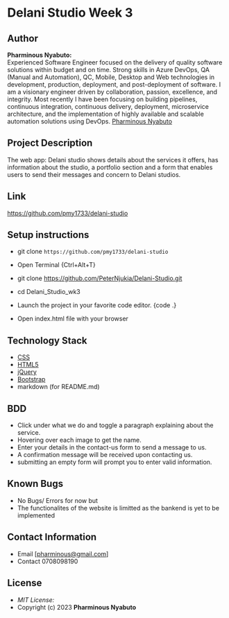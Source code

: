 # Delani Studio  Week 3
## Author

**Pharminous Nyabuto:**  
Experienced Software Engineer focused on the delivery of quality software solutions within budget and on time. Strong skills in Azure DevOps, QA (Manual and Automation), QC, Mobile, Desktop and Web technologies in development, production, deployment, and post-deployment of software. I am a visionary engineer driven by collaboration, passion, excellence, and integrity. Most recently I have been focusing on building pipelines, continuous integration, continuous delivery, deployment, microservice architecture, and the implementation of highly available and scalable automation solutions using DevOps.
[Pharminous Nyabuto](https://github.com/pmy1733)

## Project Description

The web app: Delani studio shows details about the services it offers, has information about the studio, a portfolio section and a form that enables users to send their messages and concern to Delani studios. 

## Link 
https://github.com/pmy1733/delani-studio


## Setup instructions

* git clone ```https://github.com/pmy1733/delani-studio```

* Open Terminal {Ctrl+Alt+T}

* git clone https://github.com/PeterNjukia/Delani-Studio.git

* cd Delani_Studio_wk3

* Launch the project in your favorite code editor. {code .}

* Open index.html file with your browser

## Technology Stack


* [CSS](https://github.com/topics/css3)
* [HTML5](https://github.com/topics/html5)
* [jQuery](https://github.com/topics/javascript)
* [Bootstrap](https://github.com/topics/bootstrap)
* markdown (for README.md)


## BDD
* Click under what we do and toggle a paragraph explaining about the service.
* Hovering over each image to get the name.
* Enter your details in the contact-us form to send a message to us.
* A confirmation message will be received upon contacting us.
* submitting an empty form will prompt you to enter valid information.


## Known Bugs
* No Bugs/ Errors for now but 
* The functionalites of the website is limitted as the bankend is yet to be implemented

## Contact Information 

* Email [pharminous@gmail.com]
* Contact 0708098190
## License
* *MIT License:*
* Copyright (c) 2023 **Pharminous Nyabuto**